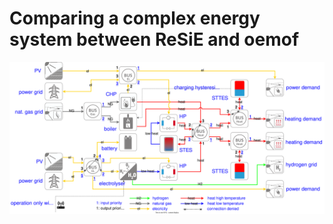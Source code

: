 # Comparing a complex energy system between ReSiE and oemof

![Energy flow of electrolyser](energy_system.svg)